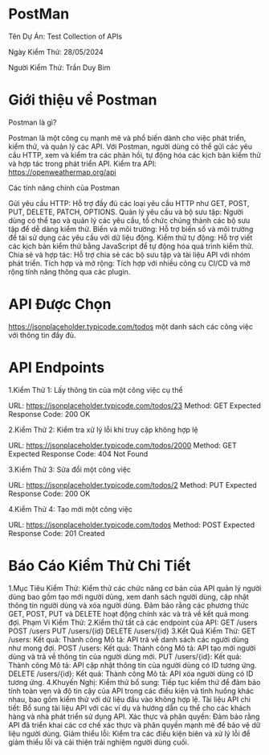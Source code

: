 # PostMan
Tên Dự Án: Test Collection of APIs

Ngày Kiểm Thử: 28/05/2024

Người Kiểm Thử: Trần Duy Bim

# Giới thiệu về Postman
Postman là gì?

Postman là một công cụ mạnh mẽ và phổ biến dành cho việc phát triển, kiểm thử, và quản lý các API. Với Postman, người dùng có thể gửi các yêu cầu HTTP, xem và kiểm tra các phản hồi, tự động hóa các kịch bản kiểm thử và hợp tác trong phát triển API.
Kiểm tra API: https://openweathermap.org/api

Các tính năng chính của Postman

Gửi yêu cầu HTTP: Hỗ trợ đầy đủ các loại yêu cầu HTTP như GET, POST, PUT, DELETE, PATCH, OPTIONS.
Quản lý yêu cầu và bộ sưu tập: Người dùng có thể tạo và quản lý các yêu cầu, tổ chức chúng thành các bộ sưu tập để dễ dàng kiểm thử.
Biến và môi trường: Hỗ trợ biến số và môi trường để tái sử dụng các yêu cầu với dữ liệu động.
Kiểm thử tự động: Hỗ trợ viết các kịch bản kiểm thử bằng JavaScript để tự động hóa quá trình kiểm thử.
Chia sẻ và hợp tác: Hỗ trợ chia sẻ các bộ sưu tập và tài liệu API với nhóm phát triển.
Tích hợp và mở rộng: Tích hợp với nhiều công cụ CI/CD và mở rộng tính năng thông qua các plugin.

# API Được Chọn
https://jsonplaceholder.typicode.com/todos một danh sách các công việc với thông tin đầy đủ.

# API Endpoints
1.Kiểm Thử 1: Lấy thông tin của một công việc cụ thể

URL: https://jsonplaceholder.typicode.com/todos/23
Method: GET
Expected Response Code: 200 OK

2.Kiểm Thử 2: Kiểm tra xử lý lỗi khi truy cập không hợp lệ

URL: https://jsonplaceholder.typicode.com/todos/2000
Method: GET
Expected Response Code: 404 Not Found

3.Kiểm Thử 3: Sửa đổi một công việc

URL: https://jsonplaceholder.typicode.com/todos/2
Method: PUT
Expected Response Code: 200 OK

4.Kiểm Thử 4: Tạo mới một công việc

URL: https://jsonplaceholder.typicode.com/todos
Method: POST
Expected Response Code: 201 Created

# Báo Cáo Kiểm Thử Chi Tiết
1.Mục Tiêu Kiểm Thử:
Kiểm thử các chức năng cơ bản của API quản lý người dùng bao gồm tạo mới người dùng, xem danh sách người dùng, cập nhật thông tin người dùng và xóa người dùng.
Đảm bảo rằng các phương thức GET, POST, PUT và DELETE hoạt động chính xác và trả về kết quả mong đợi.
Phạm Vi Kiểm Thử:
2.Kiểm thử tất cả các endpoint của API:
GET /users
POST /users
PUT /users/{id}
DELETE /users/{id}
3.Kết Quả Kiểm Thử:
GET /users:
Kết quả: Thành công
Mô tả: API trả về danh sách các người dùng như mong đợi.
POST /users:
Kết quả: Thành công
Mô tả: API tạo mới người dùng và trả về thông tin của người dùng mới.
PUT /users/{id}:
Kết quả: Thành công
Mô tả: API cập nhật thông tin của người dùng có ID tương ứng.
DELETE /users/{id}:
Kết quả: Thành công
Mô tả: API xóa người dùng có ID tương ứng.
4.Khuyến Nghị:
Kiểm thử bổ sung: Tiếp tục kiểm thử để đảm bảo tính toàn vẹn và độ tin cậy của API trong các điều kiện và tình huống khác nhau, bao gồm kiểm thử với dữ liệu đầu vào không hợp lệ.
Tài liệu API chi tiết: Bổ sung tài liệu API với các ví dụ và hướng dẫn cụ thể cho các khách hàng và nhà phát triển sử dụng API.
Xác thực và phân quyền: Đảm bảo rằng API đã triển khai các cơ chế xác thực và phân quyền mạnh mẽ để bảo vệ dữ liệu người dùng.
Giảm thiểu lỗi: Kiểm tra các điều kiện biên và xử lý lỗi để giảm thiểu lỗi và cải thiện trải nghiệm người dùng cuối.
